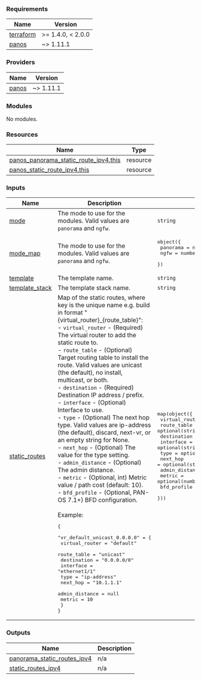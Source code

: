 <!-- BEGINNING OF PRE-COMMIT-TERRAFORM DOCS HOOK -->
### Requirements

| Name | Version |
|------|---------|
| <a name="requirement_terraform"></a> [terraform](#requirement\_terraform) | >= 1.4.0, < 2.0.0 |
| <a name="requirement_panos"></a> [panos](#requirement\_panos) | ~> 1.11.1 |

### Providers

| Name | Version |
|------|---------|
| <a name="provider_panos"></a> [panos](#provider\_panos) | ~> 1.11.1 |

### Modules

No modules.

### Resources

| Name | Type |
|------|------|
| [panos_panorama_static_route_ipv4.this](https://registry.terraform.io/providers/PaloAltoNetworks/panos/latest/docs/resources/panorama_static_route_ipv4) | resource |
| [panos_static_route_ipv4.this](https://registry.terraform.io/providers/PaloAltoNetworks/panos/latest/docs/resources/static_route_ipv4) | resource |

### Inputs

| Name | Description | Type | Default | Required |
|------|-------------|------|---------|:--------:|
| <a name="input_mode"></a> [mode](#input\_mode) | The mode to use for the modules. Valid values are `panorama` and `ngfw`. | `string` | n/a | yes |
| <a name="input_mode_map"></a> [mode\_map](#input\_mode\_map) | The mode to use for the modules. Valid values are `panorama` and `ngfw`. | <pre>object({<br>    panorama = number<br>    ngfw     = number<br>  })</pre> | <pre>{<br>  "ngfw": 1,<br>  "panorama": 0<br>}</pre> | no |
| <a name="input_template"></a> [template](#input\_template) | The template name. | `string` | `"default"` | no |
| <a name="input_template_stack"></a> [template\_stack](#input\_template\_stack) | The template stack name. | `string` | `""` | no |
| <a name="input_static_routes"></a> [static\_routes](#input\_static\_routes) | Map of the static routes, where key is the unique name e.g. build in format "{virtual\_router}\_{route\_table}":<br>- `virtual_router` - (Required) The virtual router to add the static route to.<br>- `route_table` - (Optional) Target routing table to install the route. Valid values are unicast (the default), no install, multicast, or both.<br>- `destination` - (Required) Destination IP address / prefix.<br>- `interface` - (Optional) Interface to use.<br>- `type` - (Optional) The next hop type. Valid values are ip-address (the default), discard, next-vr, or an empty string for None.<br>- `next_hop` - (Optional) The value for the type setting.<br>- `admin_distance` - (Optional) The admin distance.<br>- `metric` - (Optional, int) Metric value / path cost (default: 10).<br>- `bfd_profile` - (Optional, PAN-OS 7.1+) BFD configuration.<br><br>Example:<pre>{<br>  "vr_default_unicast_0.0.0.0" = {<br>    virtual_router = "default"<br>    route_table    = "unicast"<br>    destination    = "0.0.0.0/0"<br>    interface      = "ethernet1/1"<br>    type           = "ip-address"<br>    next_hop       = "10.1.1.1"<br>    admin_distance = null<br>    metric         = 10<br>  }<br>}</pre> | <pre>map(object({<br>    virtual_router = string<br>    route_table    = optional(string, "unicast")<br>    destination    = string<br>    interface      = optional(string)<br>    type           = optional(string, "ip-address")<br>    next_hop       = optional(string)<br>    admin_distance = optional(number)<br>    metric         = optional(number, 10)<br>    bfd_profile    = optional(string)<br>  }))</pre> | `{}` | no |

### Outputs

| Name | Description |
|------|-------------|
| <a name="output_panorama_static_routes_ipv4"></a> [panorama\_static\_routes\_ipv4](#output\_panorama\_static\_routes\_ipv4) | n/a |
| <a name="output_static_routes_ipv4"></a> [static\_routes\_ipv4](#output\_static\_routes\_ipv4) | n/a |
<!-- END OF PRE-COMMIT-TERRAFORM DOCS HOOK -->
